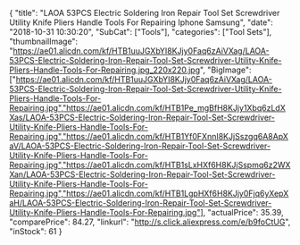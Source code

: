 {
	"title": "LAOA 53PCS Electric Soldering Iron  Repair Tool Set Screwdriver Utility Knife Pliers Handle Tools For Repairing Iphone Samsung",
	"date": "2018-10-31 10:30:20",
	"SubCat": ["Tools"],
	"categories": ["Tool Sets"],
	"thumbnailImage": "https://ae01.alicdn.com/kf/HTB1uuJGXbYI8KJjy0Faq6zAiVXag/LAOA-53PCS-Electric-Soldering-Iron-Repair-Tool-Set-Screwdriver-Utility-Knife-Pliers-Handle-Tools-For-Repairing.jpg_220x220.jpg",
	"BigImage": ["https://ae01.alicdn.com/kf/HTB1uuJGXbYI8KJjy0Faq6zAiVXag/LAOA-53PCS-Electric-Soldering-Iron-Repair-Tool-Set-Screwdriver-Utility-Knife-Pliers-Handle-Tools-For-Repairing.jpg","https://ae01.alicdn.com/kf/HTB1Pe_mgBfH8KJjy1Xbq6zLdXXas/LAOA-53PCS-Electric-Soldering-Iron-Repair-Tool-Set-Screwdriver-Utility-Knife-Pliers-Handle-Tools-For-Repairing.jpg","https://ae01.alicdn.com/kf/HTB1Yf0FXnnI8KJjSszgq6A8ApXaV/LAOA-53PCS-Electric-Soldering-Iron-Repair-Tool-Set-Screwdriver-Utility-Knife-Pliers-Handle-Tools-For-Repairing.jpg","https://ae01.alicdn.com/kf/HTB1sLxHXf6H8KJjSspmq6z2WXXan/LAOA-53PCS-Electric-Soldering-Iron-Repair-Tool-Set-Screwdriver-Utility-Knife-Pliers-Handle-Tools-For-Repairing.jpg","https://ae01.alicdn.com/kf/HTB1LgpHXf6H8KJjy0Fjq6yXepXaH/LAOA-53PCS-Electric-Soldering-Iron-Repair-Tool-Set-Screwdriver-Utility-Knife-Pliers-Handle-Tools-For-Repairing.jpg"],
	"actualPrice": 35.39,
	"comparePrice": 84.27,
	"linkurl": "http://s.click.aliexpress.com/e/b9foCtUG",
	"inStock": 61
}
